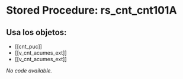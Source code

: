 # Stored Procedure: rs_cnt_cnt101A

## Usa los objetos:
- [[cnt_puc]]
- [[v_cnt_acumes_ext]]
- [[v_cnt_acumes_ext]]

*No code available.*
